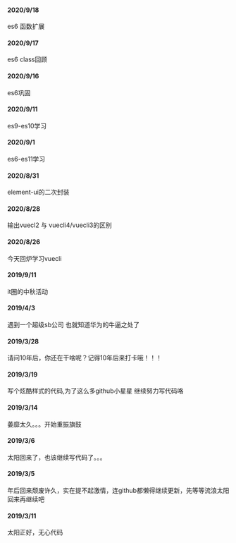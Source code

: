 #### 2020/9/18
es6 函数扩展
#### 2020/9/17
es6 class回顾
#### 2020/9/16
es6巩固
#### 2020/9/11
es9-es10学习
#### 2020/9/1
es6-es11学习
#### 2020/8/31
element-ui的二次封装
#### 2020/8/28
输出vuecl2 与 vuecli4/vuecli3的区别
#### 2020/8/26
今天回炉学习vuecli
#### 2019/9/11
it圈的中秋活动
#### 2019/4/3
遇到一个超级sb公司 也就知道华为的牛逼之处了
#### 2019/3/28
请问10年后，你还在干啥呢？记得10年后来打卡哦！！！
#### 2019/3/19
写个炫酷样式的代码,为了这么多github小星星 继续努力写代码咯
#### 2019/3/14
萎靡太久。。。开始重振旗鼓
#### 2019/3/6
太阳回来了，也该继续写代码了。。。
#### 2019/3/5 
年后回来颓废许久，实在提不起激情，连github都懒得继续更新，先等等流浪太阳回来再继续吧
#### 2019/3/11
太阳正好，无心代码
